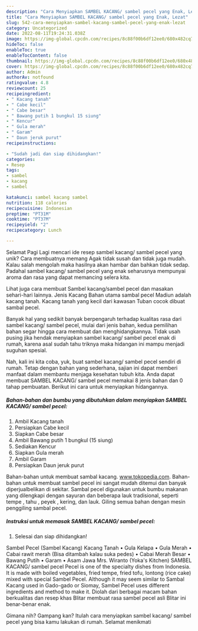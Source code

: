 ```yaml
---
description: "Cara Menyiapkan SAMBEL KACANG/ sambel pecel yang Enak, Lezat"
title: "Cara Menyiapkan SAMBEL KACANG/ sambel pecel yang Enak, Lezat"
slug: 542-cara-menyiapkan-sambel-kacang-sambel-pecel-yang-enak-lezat
category: Uncategorized
date: 2022-08-11T19:24:31.038Z
image: https://img-global.cpcdn.com/recipes/8c88f00b6df12ee0/680x482cq70/sambel-kacang-sambel-pecel-foto-resep-utama.jpg
hideToc: false
enableToc: true
enableTocContent: false
thumbnail: https://img-global.cpcdn.com/recipes/8c88f00b6df12ee0/680x482cq70/sambel-kacang-sambel-pecel-foto-resep-utama.jpg
cover: https://img-global.cpcdn.com/recipes/8c88f00b6df12ee0/680x482cq70/sambel-kacang-sambel-pecel-foto-resep-utama.jpg
author: Admin
authorAv: notfound
ratingvalue: 4.8
reviewcount: 25
recipeingredient:
- " Kacang tanah"
- " Cabe kecil"
- " Cabe besar"
- " Bawang putih 1 bungkul 15 siung"
- " Kencur"
- " Gula merah"
- " Garam"
- " Daun jeruk purut"
recipeinstructions:

- "Sudah jadi dan siap dihidangkan!"
categories:
- Resep
tags:
- sambel
- kacang
- sambel

katakunci: sambel kacang sambel 
nutrition: 118 calories
recipecuisine: Indonesian
preptime: "PT31M"
cooktime: "PT37M"
recipeyield: "2"
recipecategory: Lunch

---
```



Selamat Pagi Lagi mencari ide resep sambel kacang/ sambel pecel yang unik? Cara membuatnya memang Agak tidak susah dan tidak juga mudah. Kalau salah mengolah maka hasilnya akan hambar dan bahkan tidak sedap. Padahal sambel kacang/ sambel pecel yang enak seharusnya mempunyai aroma dan rasa yang dapat memancing selera kita.


Lihat juga cara membuat Sambel kacang/sambel pecel dan masakan sehari-hari lainnya. Jenis Kacang Bahan utama sambal pecel Madiun adalah kacang tanah. Kacang tanah yang kecil dari kawasan Tuban cocok dibuat sambal pecel.

Banyak hal yang sedikit banyak berpengaruh terhadap kualitas rasa dari sambel kacang/ sambel pecel, mulai dari jenis bahan, kedua pemilihan bahan segar hingga cara membuat dan menghidangkannya. Tidak usah pusing jika hendak menyiapkan sambel kacang/ sambel pecel enak di rumah, karena asal sudah tahu triknya maka hidangan ini mampu menjadi suguhan spesial.


Nah, kali ini kita coba, yuk, buat sambel kacang/ sambel pecel sendiri di rumah. Tetap dengan bahan yang sederhana, sajian ini dapat memberi manfaat dalam membantu menjaga kesehatan tubuh kita. Anda dapat membuat SAMBEL KACANG/ sambel pecel memakai 8 jenis bahan dan 0 tahap pembuatan. Berikut ini cara untuk menyiapkan hidangannya.

<!--inarticleads1-->

##### Bahan-bahan dan bumbu yang dibutuhkan dalam menyiapkan SAMBEL KACANG/ sambel pecel:

1. Ambil  Kacang tanah
1. Persiapkan  Cabe kecil
1. Siapkan  Cabe besar
1. Ambil  Bawang putih 1 bungkul (15 siung)
1. Sediakan  Kencur
1. Siapkan  Gula merah
1. Ambil  Garam
1. Persiapkan  Daun jeruk purut


Bahan-bahan untuk membuat sambal kacang. www.tokopedia.com. Bahan-bahan untuk membuat sambel pecel ini sangat mudah ditemui dan banyak diperjualbelikan di sekitar. Sambal pecel digunakan untuk bumbu makanan yang dilengkapi dengan sayuran dan beberapa lauk tradisional, seperti tempe , tahu , peyek , kering, dan lauk. Giling semua bahan dengan mesin penggiling sambal pecel. 

<!--inarticleads2-->

##### Instruksi untuk memasak SAMBEL KACANG/ sambel pecel:


1. Selesai dan siap dihidangkan!

Sambel Pecel (Sambel Kacang) Kacang Tanah • Gula Kelapa • Gula Merah • Cabai rawit merah (Bisa ditambah kalau suka pedes) • Cabai Merah Besar • Bawang Putih • Garam • Asam Jawa Mrs. Wiranto (Yoka&#39;s Kitchen) SAMBEL KACANG/ sambel pecel Pecel is one of the specialty dishes from Indonesia. It is made with boiled vegetables, fried tempe, fried tofu, lontong (rice cake) mixed with special Sambel Pecel. Although it may seem similar to Sambal Kacang used in Gado-gado or Siomay, Sambel Pecel uses different ingredients and method to make it. Diolah dari berbagai macam bahan berkualitas dan resep khas Blitar membuat rasa sambel pecel asli Blitar ini benar-benar enak. 

Gimana nih? Gampang kan? Itulah cara menyiapkan sambel kacang/ sambel pecel yang bisa kamu lakukan di rumah. Selamat menikmati
